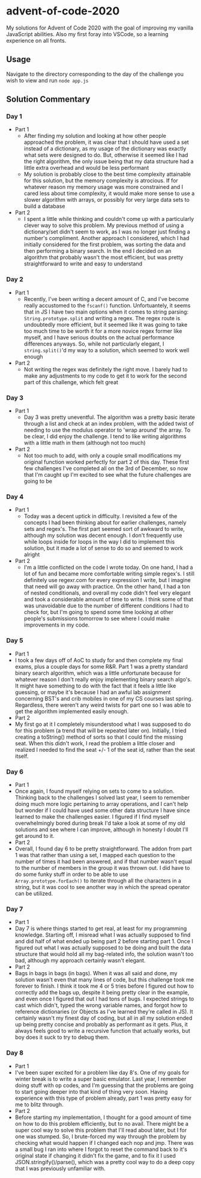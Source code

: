 # advent-of-code-2020
My solutions for Advent of Code 2020 with the goal of improving my vanilla JavaScript abilities. Also my first foray into VSCode, so a learning experience on all fronts.
## Usage
Navigate to the directory corresponding to the day of the challenge you wish to view and run `node app.js`
## Solution Commentary
### Day 1 
- Part 1
  - After finding my solution and looking at how other people approached the problem, it was clear that I should have used a set instead of a dictionary, as my usage of the dictionary was exactly what sets were designed to do. But, otherwise it seemed like I had the right algorithm, the only issue being that my data structure had a little extra overhead and would be less performant
  - My solution is probably close to the best time complexity attainable for this solution, but the memory complexity is atrocious. If for whatever reason my memory usage was more constrained and I cared less about time complexity, it would make more sense to use a slower algorithm with arrays, or possibly for very large data sets to build a database
- Part 2
  - I spent a little while thinking and couldn't come up with a particularly clever way to solve this problem. My previous method of using a dictionary/set didn't seem to work, as I was no longer just finding a number's compliment. Another approach I considered, which I had initially considered for the first problem, was sorting the data and then performing a binary search. In the end I decided on an algorithm that probably wasn't the most efficient, but was pretty straightforward to write and easy to understand
### Day 2
- Part 1
  - Recently, I've been writing a decent amount of C, and I've become really accustomed to the `fscanf()` function. Unfortuantely, it seems that in JS I have two main options when it comes to string parsing: `String.prototype.split` and writing a regex. The regex route is undoubtedly more efficient, but it seemed like it was going to take too much time to be worth it for a more novice regex former like myself, and I have serious doubts on the actual performance differences anyways. So, while not particularly elegant, I `string.split()`'d my way to a solution, which seemed to work well enough
- Part 2
  - Not writing the regex was definitely the right move. I barely had to make any adjustments to my code to get it to work for the second part of this challenge, which felt great
### Day 3
- Part 1
  - Day 3 was pretty uneventful. The algorithm was a pretty basic iterate through a list and check at an index problem, with the added twist of needing to use the modulus operator to 'wrap around' the array. To be clear, I did enjoy the challenge. I tend to like writing algorithms with a little math in them (although not too much)
- Part 2
  - Not too much to add, with only a couple small modifications my original function worked perfectly for part 2 of this day. These first few challenges I've completed all on the 3rd of December, so now that I'm caught up I'm excited to see what the future  challenges are going to be
### Day 4
- Part 1
  - Today was a decent uptick in difficulty. I revisited a few of the concepts I had been thinking about for earlier challenges, namely sets and regex's. The first part seemed sort of awkward to write, although my solution was decent enough. I don't frequently use while loops inside for loops in the way I did to implement this solution, but it made a lot of sense to do so and seemed to work alright
- Part 2
  - I'm a little conflicted on the code I wrote today. On one hand, I had a lot of fun and became more comfortable writing simple regex's. I still definitely use regexr.com for every expression I write, but I imagine that need will go away with practice. On the other hand, I had a ton of nested conditionals, and overall my code didn't feel very elegant and took a considerable amount of time to write. I think some of that was unavoidable due to the number of different conditions I had to check for, but I'm going to spend some time looking at other people's submissions tomorrow to see where I could make improvements in my code.
### Day 5
- Part 1
 - I took a few days off of AoC to study for and then complete my final exams, plus a couple days for some R&R. Part 1 was a pretty standard binary search algorithm, which was a little unfortunate because for whatever reason I don't really enjoy implementing binary search algo's. It might have something to do with the fact that it feels a little like guessing, or maybe it's because I had an awful lab assignment concerning BST's and crib mobiles in one of my CS courses last spring. Regardless, there weren't any weird twists for part one so I was able to get the algorithm implemented easily enough.
- Part 2
 - My first go at it I completely misunderstood what I was supposed to do for this problem (a trend that will be repeated later on). Initially, I tried creating a toString() method of sorts so that I could find the missing seat. When this didn't work, I read the problem a little closer and realized I needed to find the seat +/- 1 of the seat id, rather than the seat itself.
### Day 6
- Part 1
 - Once again, I found myself relying on sets to come to a solution. Thinking back to the challenges I solved last year, I seem to remember doing much more logic pertaining to array operations, and I can't help but wonder if I could have used some other data structure I have since learned to make the challenges easier. I figured if I find myself overwhelmingly bored during break I'd take a look at some of my old solutions and see where I can improve, although in honesty I doubt I'll get around to it.
- Part 2
 - Overall, I found day 6 to be pretty straightforward. The addon from part 1 was that rather than using a set, I mapped each question to the number of times it had been answered, and if that number wasn't equal to the number of members in the group it was thrown out. I did have to do some funky stuff in order to be able to use `Array.prototype.forEach()` to iterate through all the characters in a string, but it was cool to see another way in which the spread operator can be utilized.
### Day 7
- Part 1
 - Day 7 is where things started to get real, at least for my programming knowledge. Starting off, I misread what I was actually supposed to find and did half of what ended up being part 2 before starting part 1. Once I figured out what I was actually supposed to be doing and built the data structure that would hold all my bag-related info, the solution wasn't too bad, although my approach certainly wasn't elegant.
- Part 2
 - Bags in bags in bags (in bags). When it was all said and done, my solution wasn't even that many lines of code, but this challenge took me forever to finish. I think it took me 4 or 5 tries before I figured out how to correctly add the bags up, despite it being pretty clear in the example, and even once I figured that out I had tons of bugs. I expected strings to cast which didn't, typed the wrong variable names, and forgot how to reference dictionaries (or Objects as I've learned they're called in JS). It certainly wasn't my finest day of coding, but all in all my solution ended up being pretty concise and probably as performant as it gets. Plus, it always feels good to write a recursive function that actually works, but boy does it suck to try to debug them.
### Day 8
- Part 1
 - I've been super excited for a problem like day 8's. One of my goals for winter break is to write a super basic emulator. Last year, I remember doing stuff with op codes, and I'm guessing that the problems are going to start going deeper into that kind of thing very soon. Having experience with this type of problem already, part 1 was pretty easy for me to blitz through.
- Part 2
 - Before starting my implementation, I thought for a good amount of time on how to do this problem efficiently, but to no avail. There might be a super cool way to solve this problem that I'll read about later, but I for one was stumped. So, I brute-forced my way through the problem by checking what would happen if I changed each nop and jmp. There was a small bug I ran into where I forgot to reset the command back to it's original state if changing it didn't fix the game, and to fix it I used JSON.stringify()/parse(), which was a pretty cool way to do a deep copy that I was previously unfamiliar with.